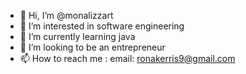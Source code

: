 - 👋 Hi, I’m @monalizzart
- 👀 I’m interested in software engineering
- 🌱 I’m currently learning java
- 💞️ I’m looking to be an entrepreneur
- 📫 How to reach me :
email: ronakerris9@gmail.com

<!---
monalizzart/monalizzart is a ✨ special ✨ repository because its `README.md` (this file) appears on your GitHub profile.
You can click the Preview link to take a look at your changes.
--->
